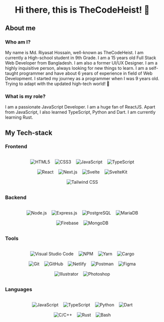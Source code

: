 <div align="center">
<h1>Hi there, this is TheCodeHeist! 👋 </h1>
</div>

## About me

### Who am I?

My name is Md. Riyasat Hossain, well-known as TheCodeHeist. I am currently a High-school student in 9th Grade. I am a 15 years old Full Stack Web Developer from Bangladesh. I am also a former UI/UX Designer. I am a highly inquisitive person, always looking for new things to learn. I am a self-taught programmer and have about 6 years of experience in field of Web Development. I started my journey as a programmer when I was 9 years old. Trying to adapt with the updated high-tech world! 💪

### What is my role?

I am a passionate JavaScript Developer. I am a huge fan of ReactJS. Apart from JavaScript, I also learned TypeScript, Python and Dart. I am currently learning Rust.

## My Tech-stack

### Frontend

<div style="display:flex; flex-wrap: wrap; align-items: center; justify-content: center; gap: 1rem; margin: 2rem 4rem;">
  <img src="https://img.shields.io/badge/HTML5-E34F26?style=for-the-badge&logo=html5&logoColor=white" alt="HTML5" />

  <img src="https://img.shields.io/badge/CSS3-1572B6?style=for-the-badge&logo=css3&logoColor=white" alt="CSS3" />

  <img src="https://img.shields.io/badge/JavaScript-F7DF1E?style=for-the-badge&logo=javascript&logoColor=black" alt="JavaScript" />

  <img src="https://img.shields.io/badge/TypeScript-3178C6?style=for-the-badge&logo=typescript&logoColor=white" alt="TypeScript" />

  <img src="https://img.shields.io/badge/React-20232A?style=for-the-badge&logo=react&logoColor=61DAFB" alt="React" />

  <img src="https://img.shields.io/badge/Next.js-000000?style=for-the-badge&logo=next.js&logoColor=white" alt="Next.js" />

  <img src="https://img.shields.io/badge/Svelte-FF3E00?style=for-the-badge&logo=svelte&logoColor=white" alt="Svelte" />

  <img src="https://img.shields.io/badge/SvelteKit-F32200?style=for-the-badge&logo=svelte&logoColor=white" alt="SvelteKit" />

  <img src="https://img.shields.io/badge/Tailwind CSS-38B2AC?style=for-the-badge&logo=tailwind-css&logoColor=white" alt="Tailwind CSS" />
</div>

### Backend

<div style="display:flex; flex-wrap: wrap; align-items: center; justify-content: center; gap: 1rem; margin: 2rem 4rem;">
  <img src="https://img.shields.io/badge/Node.js-339933?style=for-the-badge&logo=node.js&logoColor=white" alt="Node.js" />

  <img src="https://img.shields.io/badge/Express.js-000000?style=for-the-badge&logo=express&logoColor=white" alt="Express.js" />

  <img src="https://img.shields.io/badge/PostgreSQL-316192?style=for-the-badge&logo=postgresql&logoColor=white" alt="PostgreSQL" />
  
  <img src="https://img.shields.io/badge/MariaDB-003545?style=for-the-badge&logo=mariadb&logoColor=white" alt="MariaDB" />

  <img src="https://img.shields.io/badge/Firebase-FFCF28?style=for-the-badge&logo=firebase&logoColor=black" alt="Firebase" />

  <img src="https://img.shields.io/badge/MongoDB-47A248?style=for-the-badge&logo=mongodb&logoColor=white" alt="MongoDB" />
</div>

### Tools

<div style="display:flex; flex-wrap: wrap; align-items: center; justify-content: center; gap: 1rem; margin: 2rem 4rem;">
  <img src="https://img.shields.io/badge/Visual_Studio_Code-007ACC?style=for-the-badge&logo=visual-studio-code&logoColor=white" alt="Visual Studio Code" />

  <img src="https://img.shields.io/badge/NPM-CB3837?style=for-the-badge&logo=npm&logoColor=white" alt="NPM" />

  <img src="https://img.shields.io/badge/Yarn-2C8EBB?style=for-the-badge&logo=yarn&logoColor=white" alt="Yarn" />

  <img src="https://img.shields.io/badge/Cargo-000000?style=for-the-badge&logo=rust&logoColor=white" alt="Cargo" />

  <img src="https://img.shields.io/badge/Git-F05032?style=for-the-badge&logo=git&logoColor=white" alt="Git" />

  <img src="https://img.shields.io/badge/GitHub-181717?style=for-the-badge&logo=github&logoColor=white" alt="GitHub" />

  <img src="https://img.shields.io/badge/Netlify-00C7B7?style=for-the-badge&logo=netlify&logoColor=white" alt="Netlify" />

  <img src="https://img.shields.io/badge/Postman-FF6C37?style=for-the-badge&logo=postman&logoColor=white" alt="Postman" />

  <img src="https://img.shields.io/badge/Figma-A259FF?style=for-the-badge&logo=figma&logoColor=white" alt="Figma" />
  
  <img src="https://img.shields.io/badge/Illustrator-FF9A00?style=for-the-badge&logo=adobe-illustrator&logoColor=white" alt="Illustrator" />

  <img src="https://img.shields.io/badge/Photoshop-31A8FF?style=for-the-badge&logo=adobe-photoshop&logoColor=white" alt="Photoshop" />

</div>

### Languages

<div style="display:flex; flex-wrap: wrap; align-items: center; justify-content: center; gap: 1rem; margin: 2rem 4rem;">
  <img src="https://img.shields.io/badge/Javascript-F7DF1E?style=for-the-badge&logo=javascript&logoColor=black" alt="JavaScript" />

  <img src="https://img.shields.io/badge/TypeScript-3178C6?style=for-the-badge&logo=typescript&logoColor=white" alt="TypeScript" />

  <img src="https://img.shields.io/badge/Python-3776AB?style=for-the-badge&logo=python&logoColor=white" alt="Python" />

  <img src="https://img.shields.io/badge/Dart-0175C2?style=for-the-badge&logo=dart&logoColor=white" alt="Dart" />

<img src="https://img.shields.io/badge/C++-017C88?style=for-the-badge&logo=cpp&logoColor=white" alt="C/C++" />

  <img src="https://img.shields.io/badge/Rust-000000?style=for-the-badge&logo=rust&logoColor=white" alt="Rust" />

  <img src="https://img.shields.io/badge/Bash-4E8825?style=for-the-badge&logo=gnu-bash&logoColor=white" alt="Bash" />
</div>

<!--
**TheCodeHeist/TheCodeHeist** is a ✨ _special_ ✨ repository because its `README.md` (this file) appears on your GitHub profile.

Here are some ideas to get you started:

- 🔭 I’m currently working on ...
- 🌱 I’m currently learning ...
- 👯 I’m looking to collaborate on ...
- 🤔 I’m looking for help with ...
- 💬 Ask me about ...
- 📫 How to reach me: ...
- 😄 Pronouns: ...
- ⚡ Fun fact: ...
-->
